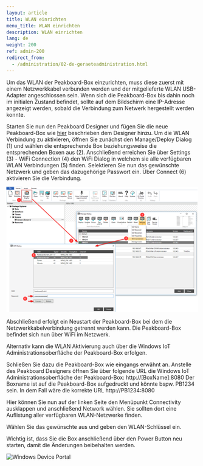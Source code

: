 ```yaml
---
layout: article
title: WLAN einrichten
menu_title: WLAN einrichten
description: WLAN einrichten
lang: de
weight: 200
ref: admin-200
redirect_from:
  - /administration/02-de-geraeteadministration.html
---
```


Um das WLAN der Peakboard-Box einzurichten, muss diese zuerst mit einem Netzwerkkabel verbunden werden und der mitgelieferte WLAN USB-Adapter angeschlossen sein.
Wenn sich die Peakboard-Box bis dahin noch im initialen Zustand befindet, sollte auf dem Bildschirm eine IP-Adresse angezeigt werden, sobald die Verbindung zum Netwerk hergestellt werden konnte.

Starten Sie nun den Peakboard Designer und fügen Sie die neue Peakboard-Box wie [hier](/administration/07-de-hinzufuegen.html) beschrieben dem Designer hinzu. 
Um die WLAN Verbindung zu aktivieren, öffnen Sie zunächst den Manage/Deploy Dialog (1) und wählen die entsprechende Box beziehungsweise die entsprechenden Boxen aus (2).
Anschließend erreichen Sie über Settings (3) - WiFi Connection (4) den WiFi Dialog in welchem sie alle verfügbaren WLAN Verbindungen (5) finden. Selektieren Sie nun das gewünschte Netzwerk und geben das dazugehörige Passwort ein. 
Über Connect (6) aktivieren Sie die Verbindung.

![WiFi Connection](/assets/images/admin/device/WiFiConnection.png)

Abschließend erfolgt ein Neustart der Peakboard-Box bei dem die Netzwerkkabelverbindung getrennt werden kann. Die Peakboard-Box befindet sich nun über WiFi im Netzwerk.

Alternativ kann die WLAN Aktivierung auch über die Windows IoT Administrationsoberfläche der Peakboard-Box erfolgen. 

Schließen Sie dazu die Peakboard-Box wie eingangs erwähnt an.
Anstelle des Peakboard Designers öffnen Sie über folgende URL die Windows IoT Administrationsoberfläche der Peakboard-Box:
http://[BoxName]:8080
Der Boxname ist auf die Peakboard-Box aufgedruckt und könnte bspw. PB1234 sein.
In dem Fall wäre die korrekte URL http://PB1234:8080

Hier können Sie nun auf der linken Seite den Menüpunkt Connectivity ausklappen und anschließend Network wählen.
Sie sollten dort eine Auflistung aller verfügbaren WLAN-Netzwerke finden.

Wählen Sie das gewünschte aus und geben den WLAN-Schlüssel ein.

Wichtig ist, dass Sie die Box anschließend über den Power Button neu starten, damit die Änderungen beibehalten werden.

![Windows Device Portal](/assets/images/admin/device/windows-device-portal.png)
